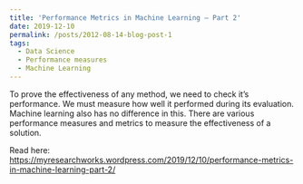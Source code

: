 ```yaml
---
title: 'Performance Metrics in Machine Learning – Part 2'
date: 2019-12-10
permalink: /posts/2012-08-14-blog-post-1
tags:
  - Data Science
  - Performance measures
  - Machine Learning
---
```


To prove the effectiveness of any method, we need to check it’s performance. We must measure how well it performed during its evaluation. Machine learning also has no difference in this. There are various performance measures and metrics to measure the effectiveness of a solution. 

Read here: 
https://myresearchworks.wordpress.com/2019/12/10/performance-metrics-in-machine-learning-part-2/
